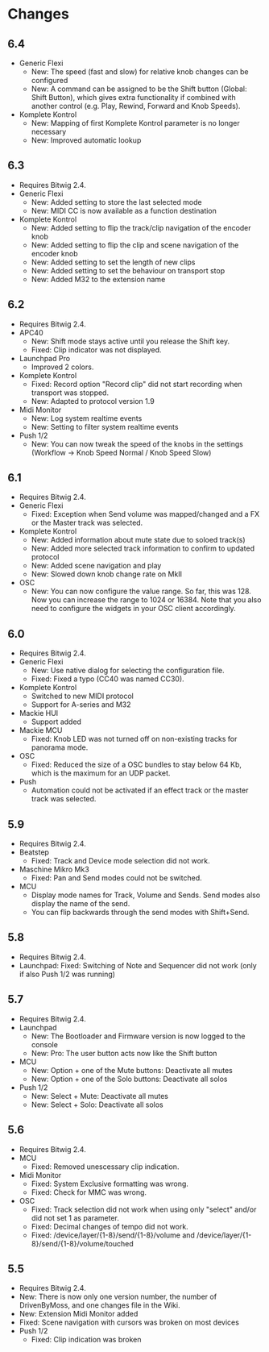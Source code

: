 # Changes

## 6.4

* Generic Flexi
  * New: The speed (fast and slow) for relative knob changes can be configured
  * New: A command can be assigned to be the Shift button (Global: Shift Button), which gives extra functionality if combined with another control (e.g. Play, Rewind, Forward and Knob Speeds).
* Komplete Kontrol
  * New: Mapping of first Komplete Kontrol parameter is no longer necessary
  * New: Improved automatic lookup

## 6.3

* Requires Bitwig 2.4.
* Generic Flexi
  * New: Added setting to store the last selected mode
  * New: MIDI CC is now available as a function destination
* Komplete Kontrol
  * New: Added setting to flip the track/clip navigation of the encoder knob
  * New: Added setting to flip the clip and scene navigation of the encoder knob
  * New: Added setting to set the length of new clips
  * New: Added setting to set the behaviour on transport stop
  * New: Added M32 to the extension name

## 6.2

* Requires Bitwig 2.4.
* APC40
  * New: Shift mode stays active until you release the Shift key.
  * Fixed: Clip indicator was not displayed.
* Launchpad Pro
  * Improved 2 colors.
* Komplete Kontrol
  * Fixed: Record option "Record clip" did not start recording when transport was stopped.
  * New: Adapted to protocol version 1.9
* Midi Monitor
  * New: Log system realtime events
  * New: Setting to filter system realtime events
* Push 1/2
  * New: You can now tweak the speed of the knobs in the settings (Workflow -> Knob Speed Normal / Knob Speed Slow)

## 6.1

* Requires Bitwig 2.4.
* Generic Flexi
  * Fixed: Exception when Send volume was mapped/changed and a FX or the Master track was selected.
* Komplete Kontrol
  * New: Added information about mute state due to soloed track(s)
  * New: Added more selected track information to confirm to updated protocol
  * New: Added scene navigation and play
  * New: Slowed down knob change rate on MkII
* OSC
  * New: You can now configure the value range. So far, this was 128. Now you can increase the range to 1024 or 16384. Note that you also need to configure the widgets in your OSC client accordingly.

## 6.0

* Requires Bitwig 2.4.
* Generic Flexi
  * New: Use native dialog for selecting the configuration file.
  * Fixed: Fixed a typo (CC40 was named CC30).
* Komplete Kontrol
  * Switched to new MIDI protocol
  * Support for A-series and M32
* Mackie HUI
  * Support added
* Mackie MCU
  * Fixed: Knob LED was not turned off on non-existing tracks for panorama mode.
* OSC
  * Fixed: Reduced the size of a OSC bundles to stay below 64 Kb, which is the maximum for an UDP packet.
* Push
  * Automation could not be activated if an effect track or the master track was selected.

## 5.9

* Requires Bitwig 2.4.
* Beatstep
  * Fixed: Track and Device mode selection did not work.
* Maschine Mikro Mk3
  * Fixed: Pan and Send modes could not be switched.
* MCU
  * Display mode names for Track, Volume and Sends. Send modes also display the name of the send.
  * You can flip backwards through the send modes with Shift+Send.

## 5.8

* Requires Bitwig 2.4.
* Launchpad: Fixed: Switching of Note and Sequencer did not work (only if also Push 1/2 was running)

## 5.7

* Requires Bitwig 2.4.
* Launchpad
  * New: The Bootloader and Firmware version is now logged to the console
  * New: Pro: The user button acts now like the Shift button
* MCU
  * New: Option + one of the Mute buttons: Deactivate all mutes
  * New: Option + one of the Solo buttons: Deactivate all solos
* Push 1/2
  * New: Select + Mute: Deactivate all mutes
  * New: Select + Solo: Deactivate all solos

## 5.6

* Requires Bitwig 2.4.
* MCU
  * Fixed: Removed unescessary clip indication.
* Midi Monitor
  * Fixed: System Exclusive formatting was wrong.
  * Fixed: Check for MMC was wrong.
* OSC
  * Fixed: Track selection did not work when using only "select" and/or did not set 1 as parameter.
  * Fixed: Decimal changes of tempo did not work.
  * Fixed: /device/layer/{1-8}/send/{1-8}/volume and /device/layer/{1-8}/send/{1-8}/volume/touched

## 5.5

* Requires Bitwig 2.4.
* New: There is now only one version number, the number of DrivenByMoss, and one changes file in the Wiki.
* New: Extension Midi Monitor added
* Fixed: Scene navigation with cursors was broken on most devices
* Push 1/2
  * Fixed: Clip indication was broken
